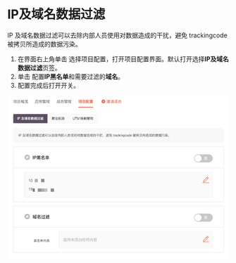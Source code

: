 # IP及域名数据过滤

IP 及域名数据过滤可以去除内部人员使用对数据造成的干扰，避免 trackingcode 被拷贝所造成的数据污染。

1. 在界面右上角单击  选择项目配置，打开项目配置界面。默认打开选择**IP及域名数据过滤**页签。
2. 单击  配置**IP黑名单**和需要过滤的**域名**。
3. 配置完成后打开开关。

![](../.gitbook/assets/image%20%28337%29.png)



